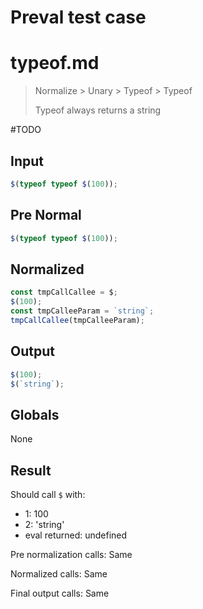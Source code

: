 # Preval test case

# typeof.md

> Normalize > Unary > Typeof > Typeof
>
> Typeof always returns a string

#TODO

## Input

`````js filename=intro
$(typeof typeof $(100));
`````

## Pre Normal

`````js filename=intro
$(typeof typeof $(100));
`````

## Normalized

`````js filename=intro
const tmpCallCallee = $;
$(100);
const tmpCalleeParam = `string`;
tmpCallCallee(tmpCalleeParam);
`````

## Output

`````js filename=intro
$(100);
$(`string`);
`````

## Globals

None

## Result

Should call `$` with:
 - 1: 100
 - 2: 'string'
 - eval returned: undefined

Pre normalization calls: Same

Normalized calls: Same

Final output calls: Same
